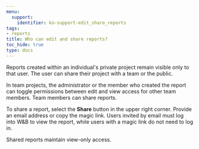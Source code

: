 ```yaml
---
menu:
  support:
    identifier: ko-support-edit_share_reports
tags:
- reports
title: Who can edit and share reports?
toc_hide: true
type: docs
---
```


Reports created within an individual's private project remain visible only to that user. The user can share their project with a team or the public.

In team projects, the administrator or the member who created the report can toggle permissions between edit and view access for other team members. Team members can share reports.

To share a report, select the **Share** button in the upper right corner. Provide an email address or copy the magic link. Users invited by email must log into W&B to view the report, while users with a magic link do not need to log in.

Shared reports maintain view-only access.